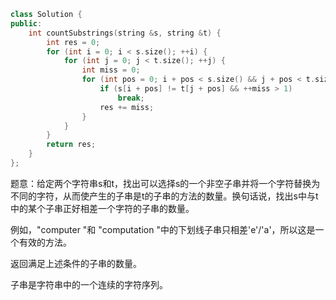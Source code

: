 ```cpp
class Solution {
public:
    int countSubstrings(string &s, string &t) {
        int res = 0;
        for (int i = 0; i < s.size(); ++i) {
            for (int j = 0; j < t.size(); ++j) {
                int miss = 0;
                for (int pos = 0; i + pos < s.size() && j + pos < t.size(); ++pos) {
                    if (s[i + pos] != t[j + pos] && ++miss > 1)
                        break;
                    res += miss;
                }
            }
        }
        return res;
    }
};
```

题意：给定两个字符串s和t，找出可以选择s的一个非空子串并将一个字符替换为不同的字符，从而使产生的子串是t的子串的方法的数量。换句话说，找出s中与t中的某个子串正好相差一个字符的子串的数量。

例如，"computer "和 "computation "中的下划线子串只相差'e'/'a'，所以这是一个有效的方法。

返回满足上述条件的子串的数量。

子串是字符串中的一个连续的字符序列。
